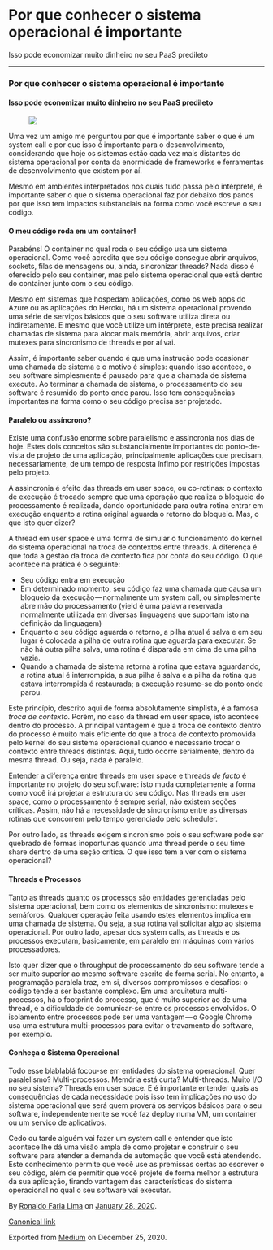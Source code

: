 Por que conhecer o sistema operacional é importante
===================================================

Isso pode economizar muito dinheiro no seu PaaS predileto

------------------------------------------------------------------------

### Por que conhecer o sistema operacional é importante

#### Isso pode economizar muito dinheiro no seu PaaS predileto

<figure>
<img src="https://cdn-images-1.medium.com/max/800/1*pVAm5YOJKZez0bQyPB-sXQ.jpeg" class="graf-image" />
</figure>Uma vez um amigo me perguntou por que é importante saber o que
é um system call e por que isso é importante para o desenvolvimento,
considerando que hoje os sistemas estão cada vez mais distantes do
sistema operacional por conta da enormidade de frameworks e ferramentas
de desenvolvimento que existem por aí.

Mesmo em ambientes interpretados nos quais tudo passa pelo intérprete, é
importante saber o que o sistema operacional faz por debaixo dos panos
por que isso tem impactos substanciais na forma como você escreve o seu
código.

#### O meu código roda em um container!

Parabéns! O container no qual roda o seu código usa um sistema
operacional. Como você acredita que seu código consegue abrir arquivos,
sockets, filas de mensagens ou, ainda, sincronizar threads? Nada disso é
oferecido pelo seu container, mas pelo sistema operacional que está
dentro do container junto com o seu código.

Mesmo em sistemas que hospedam aplicações, como os web apps do Azure ou
as aplicações do Heroku, há um sistema operacional provendo uma série de
serviços básicos que o seu software utiliza direta ou indiretamente. E
mesmo que você utilize um intérprete, este precisa realizar chamadas de
sistema para alocar mais memória, abrir arquivos, criar mutexes para
sincronismo de threads e por aí vai.

Assim, é importante saber quando é que uma instrução pode ocasionar uma
chamada de sistema e o motivo é simples: quando isso acontece, o seu
software simplesmente é pausado para que a chamada de sistema execute.
Ao terminar a chamada de sistema, o processamento do seu software é
resumido do ponto onde parou. Isso tem consequências importantes na
forma como o seu código precisa ser projetado.

#### Paralelo ou assíncrono?

Existe uma confusão enorme sobre paralelismo e assincronia nos dias de
hoje. Estes dois conceitos são substancialmente importantes do
ponto-de-vista de projeto de uma aplicação, principalmente aplicações
que precisam, necessariamente, de um tempo de resposta ínfimo por
restrições impostas pelo projeto.

A assincronia é efeito das threads em user space, ou co-rotinas: o
contexto de execução é trocado sempre que uma operação que realiza o
bloqueio do processamento é realizada, dando oportunidade para outra
rotina entrar em execução enquanto a rotina original aguarda o retorno
do bloqueio. Mas, o que isto quer dizer?

A thread em user space é uma forma de simular o funcionamento do kernel
do sistema operacional na troca de contextos entre threads. A diferença
é que toda a gestão da troca de contexto fica por conta do seu código. O
que acontece na prática é o seguinte:

-   <span id="a662">Seu código entra em execução</span>
-   <span id="ddbe">Em determinado momento, seu código faz uma chamada
    que causa um bloqueio da execução — normalmente um system call, ou
    simplesmente abre mão do processamento (yield é uma palavra
    reservada normalmente utilizada em diversas linguagens que suportam
    isto na definição da linguagem)</span>
-   <span id="659e">Enquanto o seu código aguarda o retorno, a pilha
    atual é salva e em seu lugar é colocada a pilha de outra rotina que
    aguarda para executar. Se não há outra pilha salva, uma rotina é
    disparada em cima de uma pilha vazia.</span>
-   <span id="b57a">Quando a chamada de sistema retorna à rotina que
    estava aguardando, a rotina atual é interrompida, a sua pilha é
    salva e a pilha da rotina que estava interrompida é restaurada; a
    execução resume-se do ponto onde parou.</span>

Este princípio, descrito aqui de forma absolutamente simplista, é a
famosa *troca de contexto*. Porém, no caso da thread em user space, isto
acontece dentro do processo. A principal vantagem é que a troca de
contexto dentro do processo é muito mais eficiente do que a troca de
contexto promovida pelo kernel do seu sistema operacional quando é
necessário trocar o contexto entre threads distintas. Aqui, tudo ocorre
serialmente, dentro da mesma thread. Ou seja, nada é paralelo.

Entender a diferença entre threads em user space e threads *de facto* é
importante no projeto do seu software: isto muda completamente a forma
como você irá projetar a estrutura do seu código. Nas threads em user
space, como o processamento é sempre serial, não existem seções
críticas. Assim, não há a necessidade de sincronismo entre as diversas
rotinas que concorrem pelo tempo gerenciado pelo scheduler.

Por outro lado, as threads exigem sincronismo pois o seu software pode
ser quebrado de formas inoportunas quando uma thread perde o seu time
share dentro de uma seção crítica. O que isso tem a ver com o sistema
operacional?

#### Threads e Processos

Tanto as threads quanto os processos são entidades gerenciadas pelo
sistema operacional, bem como os elementos de sincronismo: mutexes e
semáforos. Qualquer operação feita usando estes elementos implica em uma
chamada de sistema. Ou seja, a sua rotina vai solicitar algo ao sistema
operacional. Por outro lado, apesar dos system calls, as threads e os
processos executam, basicamente, em paralelo em máquinas com vários
processadores.

Isto quer dizer que o throughput de processamento do seu software tende
a ser muito superior ao mesmo software escrito de forma serial. No
entanto, a programação paralela traz, em si, diversos compromissos e
desafios: o código tende a ser bastante complexo. Em uma arquitetura
multi-processos, há o footprint do processo, que é muito superior ao de
uma thread, e a dificuldade de comunicar-se entre os processos
envolvidos. O isolamento entre processos pode ser uma vantagem — o
Google Chrome usa uma estrutura multi-processos para evitar o travamento
do software, por exemplo.

#### Conheça o Sistema Operacional

Todo esse blablablá focou-se em entidades do sistema operacional. Quer
paralelismo? Multi-processos. Memória está curta? Multi-threads. Muito
I/O no seu sistema? Threads em user space. E é importante entender quais
as consequências de cada necessidade pois isso tem implicações no uso do
sistema operacional que será quem proverá os serviços básicos para o seu
software, independentemente se você faz deploy numa VM, um container ou
um serviço de aplicativos.

Cedo ou tarde alguém vai fazer um system call e entender que isto
acontece lhe dá uma visão ampla de como projetar e construir o seu
software para atender a demanda de automação que você está atendendo.
Este conhecimento permite que você use as premissas certas ao escrever o
seu código, além de permitir que você projete de forma melhor a
estrutura da sua aplicação, tirando vantagem das características do
sistema operacional no qual o seu software vai executar.

By
<a href="https://medium.com/@ronaldolima" class="p-author h-card">Ronaldo Faria Lima</a>
on [January 28, 2020](https://medium.com/p/9643ddeed5d9).

<a href="https://medium.com/@ronaldolima/por-que-conhecer-o-sistema-operacional-%C3%A9-importante-9643ddeed5d9" class="p-canonical">Canonical link</a>

Exported from [Medium](https://medium.com) on December 25, 2020.
